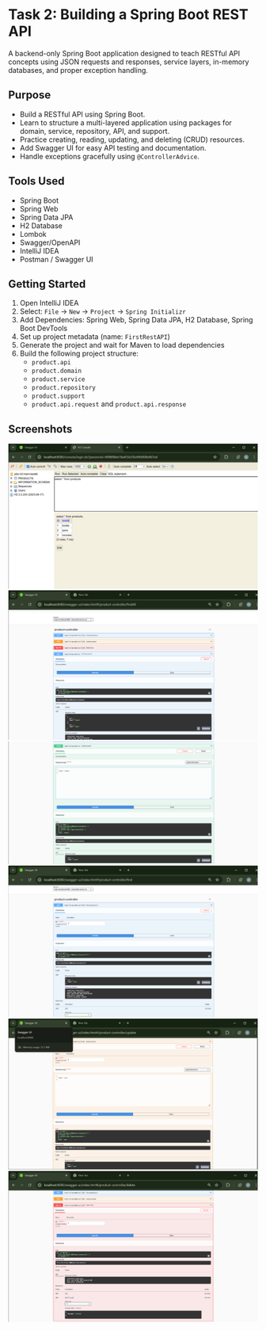 # Task 2: Building a Spring Boot REST API

A backend-only Spring Boot application designed to teach RESTful API concepts using JSON requests and responses, service layers, in-memory databases, and proper exception handling.

## Purpose

- Build a RESTful API using Spring Boot.
- Learn to structure a multi-layered application using packages for domain, service, repository, API, and support.
- Practice creating, reading, updating, and deleting (CRUD) resources.
- Add Swagger UI for easy API testing and documentation.
- Handle exceptions gracefully using `@ControllerAdvice`.

## Tools Used

- Spring Boot
- Spring Web
- Spring Data JPA
- H2 Database
- Lombok
- Swagger/OpenAPI
- IntelliJ IDEA
- Postman / Swagger UI

## Getting Started

1. Open IntelliJ IDEA
2. Select: `File` → `New` → `Project` → `Spring Initializr`
3. Add Dependencies: Spring Web, Spring Data JPA, H2 Database, Spring Boot DevTools
4. Set up project metadata (name: `FirstRestAPI`)
5. Generate the project and wait for Maven to load dependencies
6. Build the following project structure:
   - `product.api`
   - `product.domain`
   - `product.service`
   - `product.repository`
   - `product.support`
   - `product.api.request` and `product.api.response`

## Screenshots
![Database](pictures/database.png)
![Get all](pictures/find-all.png)
![picture](pictures/post.png)
![picture](pictures/find.png)
![picture](pictures/update.png)
![picture](pictures/delete.png)

